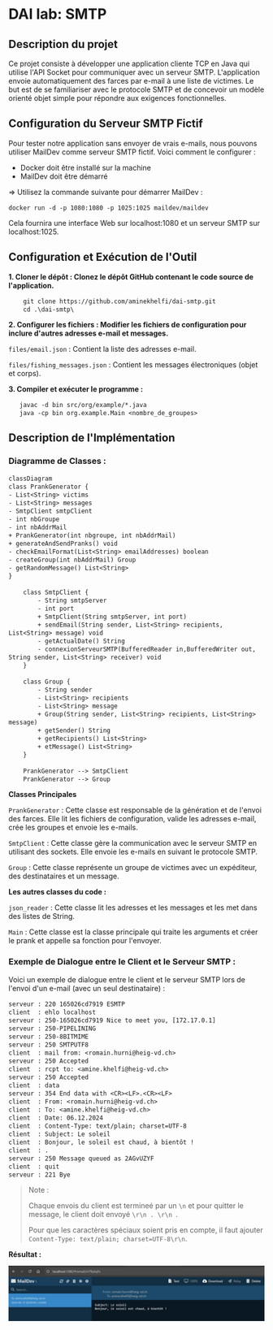 DAI lab: SMTP
=============

Description du projet
----------

Ce projet consiste à développer une application cliente TCP en Java qui utilise l'API Socket pour communiquer avec un serveur SMTP. L'application envoie automatiquement des farces par e-mail à une liste de victimes. Le but est de se familiariser avec le protocole SMTP et de concevoir un modèle orienté objet simple pour répondre aux exigences fonctionnelles.

Configuration du Serveur SMTP Fictif
-----------------------

Pour tester notre application sans envoyer de vrais e-mails, nous pouvons utiliser MailDev comme serveur SMTP fictif. Voici comment le configurer :

 - Docker doit être installé sur la machine
 - MailDev doit être démarré 
 
=> Utilisez la commande suivante pour démarrer MailDev :

    docker run -d -p 1080:1080 -p 1025:1025 maildev/maildev

Cela fournira une interface Web sur localhost:1080 et un serveur SMTP sur localhost:1025.

Configuration et Exécution de l'Outil
-----------

**1. Cloner le dépôt : Clonez le dépôt GitHub contenant le code source de l'application.**

        git clone https://github.com/aminekhelfi/dai-smtp.git 
        cd .\dai-smtp\ 
**2. Configurer les fichiers : Modifier les fichiers de configuration pour inclure d'autres adresses e-mail et messages.**

`files/email.json` : Contient la liste des adresses e-mail.

`files/fishing_messages.json` : Contient les messages électroniques (objet et corps).

**3. Compiler et exécuter le programme :**

       javac -d bin src/org/example/*.java
       java -cp bin org.example.Main <nombre_de_groupes>


Description de l'Implémentation
-------

### Diagramme de Classes :

```mermaid
classDiagram
class PrankGenerator {
- List<String> victims
- List<String> messages
- SmtpClient smtpClient
- int nbGroupe
- int nbAddrMail
+ PrankGenerator(int nbgroupe, int nbAddrMail)
+ generateAndSendPranks() void
- checkEmailFormat(List<String> emailAddresses) boolean 
- createGroup(int nbAddrMail) Group
- getRandomMessage() List<String>
}

    class SmtpClient {
        - String smtpServer
        - int port
        + SmtpClient(String smtpServer, int port)
        + sendEmail(String sender, List<String> recipients, List<String> message) void
        - getActualDate() String
        - connexionServeurSMTP(BufferedReader in,BufferedWriter out, String sender, List<String> receiver) void
    }

    class Group {
        - String sender
        - List<String> recipients
        - List<String> message
        + Group(String sender, List<String> recipients, List<String> message)
        + getSender() String
        + getRecipients() List<String>
        + etMessage() List<String>
    }

    PrankGenerator --> SmtpClient
    PrankGenerator --> Group
```

**Classes Principales**

`PrankGenerator` : Cette classe est responsable de la génération et de l'envoi des farces. Elle lit les fichiers de configuration, valide les adresses e-mail, crée les groupes et envoie les e-mails.

`SmtpClient` : Cette classe gère la communication avec le serveur SMTP en utilisant des sockets. Elle envoie les e-mails en suivant le protocole SMTP.

`Group` : Cette classe représente un groupe de victimes avec un expéditeur, des destinataires et un message.

**Les autres classes du code :**

`json_reader` : Cette classe lit les adresses et les messages et les met dans des listes de String.

`Main` : Cette classe est la classe principale qui traite les arguments et créer le prank et appelle sa fonction pour l'envoyer.


### Exemple de Dialogue entre le Client et le Serveur SMTP :

Voici un exemple de dialogue entre le client et le serveur SMTP lors de l'envoi d'un e-mail (avec un seul destinataire) :

    serveur : 220 165026cd7919 ESMTP
    client  : ehlo localhost
    serveur : 250-165026cd7919 Nice to meet you, [172.17.0.1]
    serveur : 250-PIPELINING
    serveur : 250-8BITMIME
    serveur : 250 SMTPUTF8
    client  : mail from: <romain.hurni@heig-vd.ch>
    serveur : 250 Accepted
    client  : rcpt to: <amine.khelfi@heig-vd.ch>
    serveur : 250 Accepted
    client  : data
    serveur : 354 End data with <CR><LF>.<CR><LF>
    client  : From: <romain.hurni@heig-vd.ch>
    client  : To: <amine.khelfi@heig-vd.ch>
    client  : Date: 06.12.2024
    client  : Content-Type: text/plain; charset=UTF-8
    client  : Subject: Le soleil
    client  : Bonjour, le soleil est chaud, à bientôt !
    client  : .
    serveur : 250 Message queued as 2AGvUZYF
    client  : quit
    serveur : 221 Bye

>Note : 
> 
>Chaque envois du client est termineé par un `\n` et pour quitter le message, le client doit envoyé `\r\n . \r\n `.
>
>Pour que les caractères spéciaux soient pris en compte, il faut ajouter `Content-Type: text/plain; charset=UTF-8\r\n`.

**Résultat :**

![mail](mail_recu.jpg "Titre de l'image")